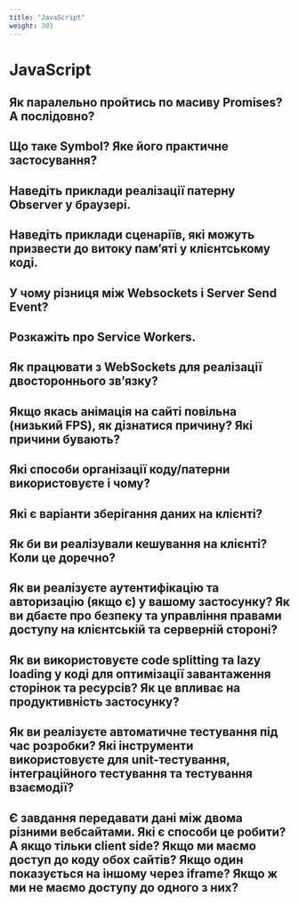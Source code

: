 ```yaml
---
title: "JavaScript"
weight: 303
---
```


# JavaScript

## Як паралельно пройтись по масиву Promises? А послідовно?

## Що таке Symbol? Яке його практичне застосування?

## Наведіть приклади реалізації патерну Observer у браузері.

## Наведіть приклади сценаріїв, які можуть призвести до витоку пам’яті у клієнтському коді.

## У чому різниця між Websockets і Server Send Event?

## Розкажіть про Service Workers.

## Як працювати з WebSockets для реалізації двостороннього зв’язку?

## Якщо якась анімація на сайті повільна (низький FPS), як дізнатися причину? Які причини бувають?

## Які способи організації коду/патерни використовуєте і чому?

## Які є варіанти зберігання даних на клієнті?

## Як би ви реалізували кешування на клієнті? Коли це доречно?

## Як ви реалізуєте аутентифікацію та авторизацію (якщо є) у вашому застосунку? Як ви дбаєте про безпеку та управління правами доступу на клієнтській та серверній стороні?

## Як ви використовуєте code splitting та lazy loading у коді для оптимізації завантаження сторінок та ресурсів? Як це впливає на продуктивність застосунку?

## Як ви реалізуєте автоматичне тестування під час розробки? Які інструменти використовуєте для unit-тестування, інтеграційного тестування та тестування взаємодії?

## Є завдання передавати дані між двома різними вебсайтами. Які є способи це робити? А якщо тільки client side? Якщо ми маємо доступ до коду обох сайтів? Якщо один показується на іншому через iframe? Якщо ж ми не маємо доступу до одного з них?